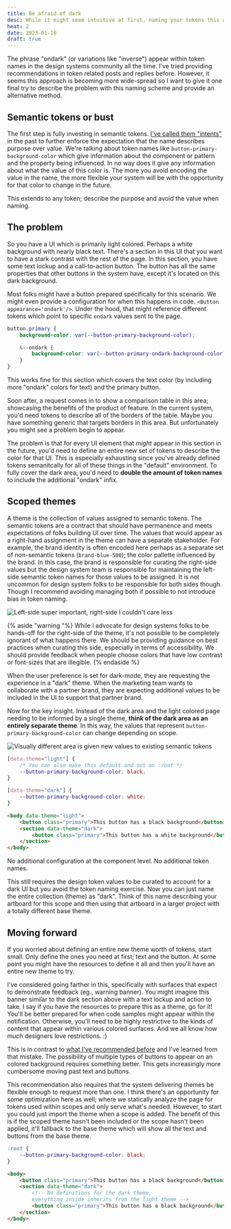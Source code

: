 ```yaml
---
title: Be afraid of dark
desc: While it might seem intuitive at first, naming your tokens this way doesn't scale.
heat: 2
date: 2023-01-10
draft: true
---
```


The phrase "ondark" (or variations like "inverse") appear within token names in the design systems community all the time. I've tried providing recommendations in token related posts and replies before. However, it seems this approach is becoming more wide-spread so I want to give it one final try to describe the problem with this naming scheme and provide an alternative method.

## Semantic tokens or bust

The first step is fully investing in semantic tokens. [I've called them "intents"](./tokens-as-intents) in the past to further enforce the expectation that the name describes purpose over value. We're talking about token names like `button-primary-background-color` which give information about the component or pattern and the property being influenced. In no way does it give any information about what the value of this color is. The more you avoid encoding the value in the name, the more flexible your system will be with the opportunity for that color to change in the future.

This extends to any token; describe the purpose and avoid the value when naming.

## The problem

So you have a UI which is primarily light colored. Perhaps a white background with nearly black text. There's a section in this UI that you want to have a stark contrast with the rest of the page. In this section, you have some text lockup and a call-to-action button. The button has all the same properties that other buttons in the system have, except it's located on this dark background.

Most folks might have a button prepared specifically for this scenario. We might even provide a configuration for when this happens in code. `<Button appearance='ondark'/>`. Under the hood, that might reference different tokens which point to specific `ondark` values sent to the page.

```scss
button.primary {
    background-color: var(--button-primary-background-color);

    &--ondark {
        background-color: var(--button-primary-ondark-background-color);
    }
}
```

This works fine for this section which covers the text color (by including more "ondark" colors for text) and the primary button.

Soon after, a request comes in to show a comparison table in this area; showcasing the benefits of the product of feature. In the current system, you'd need tokens to describe all of the borders of the table. Maybe you have something generic that targets borders in this area. But unfortunately you might see a problem begin to appear.

The problem is that for every UI element that _might_ appear in this section in the future, you'd need to define an entire new set of tokens to describe the color for that UI. This is especially exhausting since you've already defined tokens semanitcally for all of these things in the "default" environment. To fully cover the dark area, you'd need to **double the amount of token names** to include the additional "ondark" infix.

## Scoped themes

A theme is the collection of values assigned to semantic tokens. The semantic tokens are a contract that should have permanence and meets expectations of folks building UI over time. The values that would appear as a right-hand assignment in the theme can have a separate stakeholder. For example, the brand identity is often encoded here perhaps as a separate set of non-semantic tokens (`brand-blue-500`); the color pallette influenced by the brand. In this case, the brand is responsible for curating the right-side values but the design system team is responsible for maintaining the left-side semantic token names for those values to be assigned. It is not uncommon for design system folks to be responsible for both sides though. Though I recommend avoiding managing both if possible to not introduce bias in token naming.

![Left-side super important, right-side I couldn't care less](#)

{% aside "warning "%}
While I advocate for design systems folks to be hands-off for the right-side of the theme, it's not possible to be completely ignorant of what happens there. We should be providing guidance on best practices when curating this side, especially in terms of accessibility. We should provide feedback when people choose colors that have low contrast or font-sizes that are illegible.
{% endaside %}

When the user preference is set for dark-mode, they are requesting the experience in a "dark" theme. When the marketing team wants to collaborate with a partner brand, they are expecting additional values to be included in the UI to support that partner brand.

Now for the key insight. Instead of the dark area and the light colored page needing to be informed by a single theme, **think of the dark area as an entirely separate theme**. In this way, the values that represent `button-primary-background-color` can change depending on scope.

![Visually different area is given new values to existing semantic tokens](#)

```css
[data-theme="light"] {
    /* You can also make this default and set on :root */
    --button-primary-background-color: black;
}

[data-theme="dark"] {
    --button-primary-background-color: white;
}
```

```html
<body data-theme="light">
    <button class="primary">This button has a black background</button>
    <section data-theme="dark">
        <button class="primary">This button has a white background</button>
    </section>
</body>
```

No additional configuration at the component level. No additional token names.

This still requires the design token values to be curated to account for a dark UI but you avoid the token naming exercise. Now you can just name the entire collection (theme) as "dark". Think of this name describing your artboard for this scope and then using that artboard in a larger project with a totally different base theme.

## Moving forward

If you worried about defining an entire new theme worth of tokens, start small. Only define the ones you need at first; text and the button. At some point you might have the resources to define it all and then you'll have an entire new theme to try.

I've considered going farther in this, specifically with surfaces that expect to demonstrate feedback (eg., warning banner). You might imagine this banner similar to the dark section above with a text lockup and action to take. I say if you have the resources to prepare this as a theme, go for it! You'll be better prepared for when code samples might appear within the notification. Otherwise, you'll need to be highly restrictive to the kinds of content that appear within various colored surfaces. And we all know how much designers love restrictions. :)

This is in contrast to [what I've recommended before](./tokens-as-intents) and I've learned from that mistake. The possibility of multiple types of buttons to appear on an colored background requires something better. This gets increasingly more cumbersome moving past text and buttons.

This recommendation also requires that the system delivering themes be flexible enough to request more than one. I think there's an opportunity for some optimization here as well; where we statically analyze the page for tokens used within scopes and only serve what's needed. However, to start you could just import the theme when a scope is added. The benefit of this is if the scoped theme hasn't been included or the scope hasn't been applied, it'll fallback to the base theme which will show all the text and buttons from the base theme.

```css
:root {
    --button-primary-background-color: black;
}
```

```html
<body>
    <button class="primary">This button has a black background</button>
    <section data-theme="dark">
        <!-- No definitions for the dark theme, 
        everything inside inherits from the light theme -->
        <button class="primary">This button has a black background</button>
    </section>
</body>
```